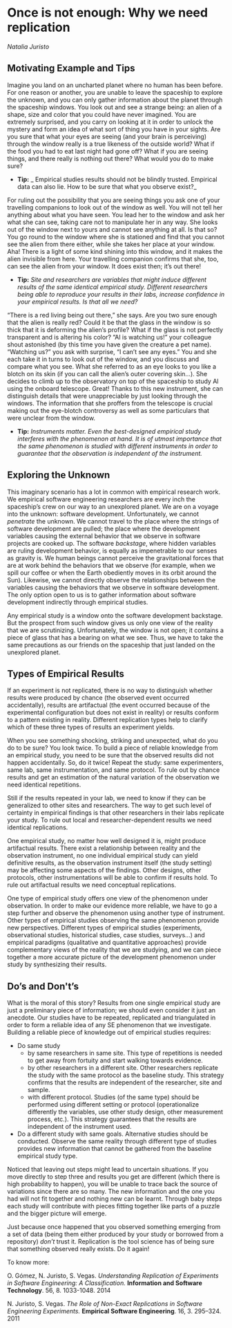 
# Once is not enough: Why we need replication

_Natalia Juristo_


## Motivating Example and Tips

Imagine you land on an uncharted planet where no
human has been before. For one reason or another,
you are unable to leave the spaceship to explore the
unknown, and you can only gather information about
the planet through the spaceship windows. You look
out and see a strange being: an alien of a shape,
size and color that you could have never
imagined. You are extremely surprised, and you carry
on looking at it in order to unlock the mystery and
form an idea of what sort of thing you have in your
sights. Are you sure that what your eyes are seeing
(and your brain is perceiving) through the window
really is a true likeness of the outside world? What
if the food you had to eat last night had gone off?
What if you are seeing things, and there really is
nothing out there? What would you do to make sure?

+ **Tip:** _ Empirical studies results should not be blindly trusted. Empirical data can also lie. How to be sure that what you observe exist?_

For ruling out the possibility that you are seeing
things you ask one of your travelling companions to
look out of the window as well. You will not tell
her anything about what you have seen. You lead her
to the window and ask her what she can see, taking
care not to manipulate her in any way. She looks out
of the window next to yours and cannot see anything
at all. Is that so? You go round to the window where
she is stationed and find that you cannot see the
alien from there either, while she takes her place
at your window. Aha! There is a light of some kind
shining into this window, and it makes the alien
invisible from here. Your travelling companion
confirms that she, too, can see the alien from your
window. It does exist then; it’s out there!

+ **Tip:** _Site and researchers are variables that might induce different results of the same identical empirical study. Different researchers being able to reproduce your results in their labs, increase confidence in your empirical results. Is that all we need?_
 
“There is a red living being out there,” she says. Are you two sure enough that the alien is really red? Could it be that the glass in the window is so thick that it is deforming the alien’s profile? What if the glass is not perfectly transparent and is altering his color?
“Al is watching us!” your colleague shout astonished (by this time you have given the creature a pet name). “Watching us?” you ask with surprise, “I can’t see any eyes.” You and she each take it in turns to look out of the window, and you discuss and compare what you see. What she referred to as an eye looks to you like a blotch on its skin (if you can call the alien’s outer covering skin…). She decides to climb up to the observatory on top of the spaceship to study Al using the onboard telescope. Great! Thanks to this new instrument, she can distinguish details that were unappreciable by just looking through the windows. The information that she proffers from the telescope is crucial making out the eye-blotch controversy as well as some particulars that were unclear from the window.

+ **Tip:** _Instruments matter. Even the best-designed empirical study interferes with the phenomenon at hand. It is of utmost importance that the same phenomenon is studied with different instruments in order to guarantee that the observation is independent of the instrument._


## Exploring the Unknown

This imaginary scenario has a lot in common with empirical research work. We empirical software engineering researchers are every inch the spaceship’s crew on our way to an unexplored planet. We are on a voyage into the unknown: software development. Unfortunately, we cannot _penetrate_ the unknown. We cannot travel to the place where the strings of software development are pulled; the place where the development variables causing the external behavior that we observe in software projects are cooked up. The software _backstage_,
where hidden variables are ruling development behavior, is equally as impenetrable to our senses as gravity is. We human beings cannot perceive the gravitational forces that are at work behind the behaviors that we observe (for example, when we spill our coffee or when the Earth obediently moves in its orbit around the Sun). Likewise, we cannot directly observe the relationships between the variables causing the behaviors that we observe in software development. The only option open to us is to gather information about software development indirectly through empirical studies. 

Any empirical study is a window onto the software development backstage. But the prospect from such window gives us only one view of the reality that we are scrutinizing. Unfortunately, the window is not open; it contains a piece of glass that has a bearing on what we see. Thus, we have to take the same precautions as our friends on the spaceship that just landed on the unexplored planet.

## Types of Empirical Results

If an experiment is not replicated, there is no way to distinguish whether results were produced by chance (the observed event occurred accidentally), results are artifactual (the event occurred because of the experimental configuration but does not exist in reality) or results conform to a pattern existing in reality. Different replication types help to clarify which of these three types of results an experiment yields.

When you see something shocking, striking and unexpected, what do you do to be sure? You look twice. To build a piece of reliable knowledge from an empirical study, you need to be sure that the observed results did not happen accidentally. So, do it twice! Repeat the study: same experimenters, same lab, same instrumentation, and same protocol. To rule out by chance results and get an estimation of the natural variation of the observation we need identical repetitions. 

Still if the results repeated in your lab, we need to know if they can be generalized to other sites and researchers. The way to get such level of certainty in empirical findings is that other researchers in their labs replicate your study. To rule out local and researcher-dependent results we need identical replications.

One empirical study, no matter how well designed it is, might produce artifactual results. There exist a relationship between reality and the observation instrument, no one individual empirical study can yield definitive results, as the observation instrument itself (the study setting) may be affecting some aspects of the findings. Other designs, other protocols, other instrumentations will be able to confirm if results hold. To rule out artifactual results we need conceptual replications.

One type of empirical study offers one view of the phenomenon under observation. In order to make our evidence more reliable, we have to go a step further and observe the phenomenon using another type of instrument. Other types of empirical studies observing the same phenomenon provide new perspectives. Different types of empirical studies (experiments, observational studies, historical studies, case studies, surveys…) and empirical paradigms (qualitative and quantitative approaches) provide complementary views of the reality that we are studying, and we can piece together a more accurate picture of the development phenomenon under study by synthesizing their results. 

## Do’s and Don't’s

What is the moral of this story? Results from one single empirical study are just a preliminary piece of information; we should even consider it just an anecdote. Our studies have to be repeated, replicated and triangulated in order to form a reliable idea of any SE phenomenon that we investigate. Building a reliable piece of knowledge out of empirical studies requires: 

+ Do same study
     +	by same researchers in same site. This type of repetitions is needed to get away from fortuity and start walking towards evidence.
     + by other researchers in a different site. Other researchers replicate the study with the same protocol as the baseline study. This strategy confirms that the results are independent of the researcher, site and sample.
     + with different protocol. Studies (of the same type) should be performed using different setting or protocol (operationalize differently the variables, use other study design, other measurement process, etc.). This strategy guarantees that the results are independent of the instrument used.
+ Do a different study with same goals. Alternative studies should be conducted. Observe the same reality through different type of studies provides new information that cannot be gathered from the baseline empirical study type.

Noticed that leaving out steps might lead to uncertain situations. If you move directly to step three and results you get are different (which there is high probability to happen), you will be unable to trace back the source of variations since there are so many. The new information and the one you had will not fit together and nothing new can be learnt. Through baby steps each study will contribute with pieces fitting together like parts of a puzzle and the bigger picture will emerge.

Just because once happened that you observed something emerging from a set of data (being them either produced by your study or borrowed from a repository) _don’t_ trust it. Replication is the tool science has of being sure that something observed really exists. Do it again!



To know more: 

O. Gómez, N. Juristo, S. Vegas. _Understanding Replication of Experiments in Software Engineering: A Classification._ **Information and Software Technology**. 56, 8. 1033-1048. 2014

N. Juristo, S. Vegas. _The Role of Non-Exact Replications in Software Engineering Experiments._ **Empirical Software Engineering**. 16, 3. 295–324. 2011 

